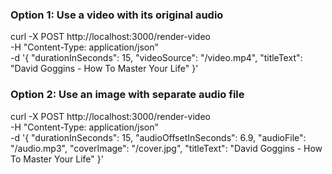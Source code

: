### Option 1: Use a video with its original audio

curl -X POST http://localhost:3000/render-video \
 -H "Content-Type: application/json" \
 -d '{
"durationInSeconds": 15,
"videoSource": "/video.mp4",
"titleText": "David Goggins - How To Master Your Life"
}'

### Option 2: Use an image with separate audio file

curl -X POST http://localhost:3000/render-video \
 -H "Content-Type: application/json" \
 -d '{
"durationInSeconds": 15,
"audioOffsetInSeconds": 6.9,
"audioFile": "/audio.mp3",
"coverImage": "/cover.jpg",
"titleText": "David Goggins - How To Master Your Life"
}'
